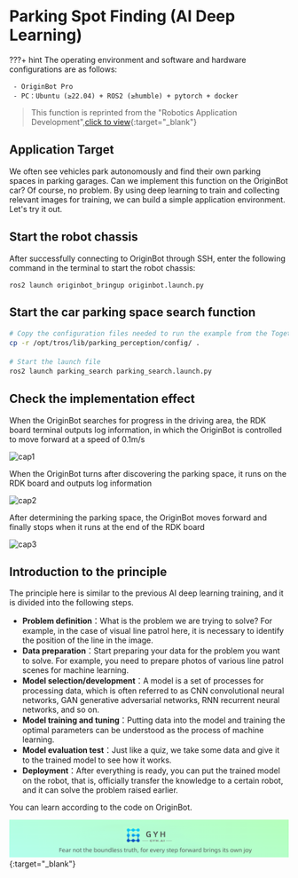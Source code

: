 # **Parking Spot Finding (AI Deep Learning)**

???+ hint
    The operating environment and software and hardware configurations are as follows:

     - OriginBot Pro
     - PC：Ubuntu (≥22.04) + ROS2 (≥humble) + pytorch + docker

>  This function is reprinted from the "Robotics Application Development",[click to view](https://developer.d-robotics.cc/rdk_doc/en/Robot_development/apps/parking_search){:target="_blank"}
>



## **Application Target**

We often see vehicles park autonomously and find their own parking spaces in parking garages. Can we implement this function on the OriginBot car? Of course, no problem. By using deep learning to train and collecting relevant images for training, we can build a simple application environment. Let's try it out.



## **Start the robot chassis**

After successfully connecting to OriginBot through SSH, enter the following command in the terminal to start the robot chassis:

```
ros2 launch originbot_bringup originbot.launch.py
```



## **Start the car parking space search function**


``` bash
# Copy the configuration files needed to run the example from the TogetheROS installation path
cp -r /opt/tros/lib/parking_perception/config/ .

# Start the launch file
ros2 launch parking_search parking_search.launch.py
```




## **Check the implementation effect**

When the OriginBot searches for progress in the driving area, the RDK board terminal outputs log information, in which the OriginBot is controlled to move forward at a speed of 0.1m/s

![cap1](../../assets/img/parking_search/cap1.gif)

When the OriginBot turns after discovering the parking space, it runs on the RDK board and outputs log information

![cap2](../../assets/img/parking_search/cap2.gif)

After determining the parking space, the OriginBot moves forward and finally stops when it runs at the end of the RDK board

![cap3](../../assets/img/parking_search/cap3.gif)



## **Introduction to the principle**

The principle here is similar to the previous AI deep learning training, and it is divided into the following steps.

- **Problem definition**：What is the problem we are trying to solve? For example, in the case of visual line patrol here, it is necessary to identify the position of the line in the image.
- **Data preparation**：Start preparing your data for the problem you want to solve. For example, you need to prepare photos of various line patrol scenes for machine learning.
- **Model selection/development**：A model is a set of processes for processing data, which is often referred to as CNN convolutional neural networks, GAN generative adversarial networks, RNN recurrent neural networks, and so on.
- **Model training and tuning**：Putting data into the model and training the optimal parameters can be understood as the process of machine learning.
- **Model evaluation test**：Just like a quiz, we take some data and give it to the trained model to see how it works.
- **Deployment**：After everything is ready, you can put the trained model on the robot, that is, officially transfer the knowledge to a certain robot, and it can solve the problem raised earlier.

You can learn according to the code on OriginBot.



[![图片1](../../assets/img/footer_en.png)](https://www.guyuehome.com/){:target="_blank"}
